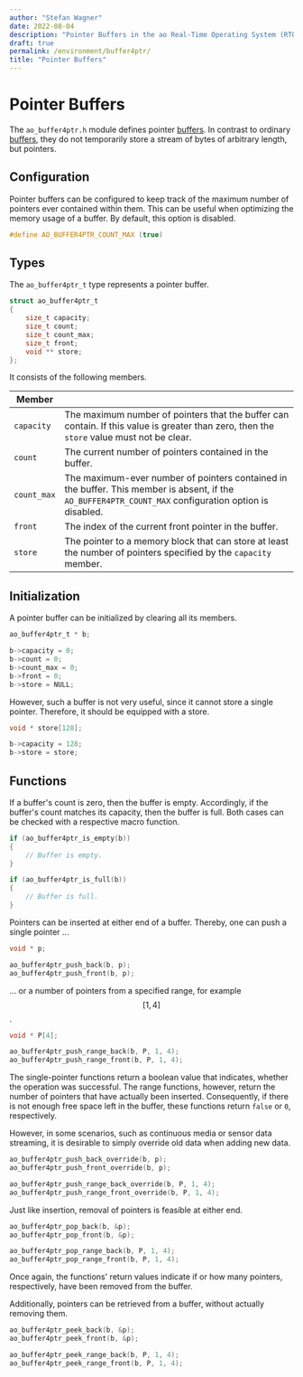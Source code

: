 ```yaml
---
author: "Stefan Wagner"
date: 2022-08-04
description: "Pointer Buffers in the ao Real-Time Operating System (RTOS)."
draft: true
permalink: /environment/buffer4ptr/
title: "Pointer Buffers"
---
```


# Pointer Buffers

The `ao_buffer4ptr.h` module defines pointer [buffers](https://en.wikipedia.org/wiki/Data_buffer). In contrast to ordinary [buffers](buffer.md), they do not temporarily store a stream of bytes of arbitrary length, but pointers.

## Configuration

Pointer buffers can be configured to keep track of the maximum number of pointers ever contained within them. This can be useful when optimizing the memory usage of a buffer. By default, this option is disabled.

```c
#define AO_BUFFER4PTR_COUNT_MAX (true)
```

## Types

The `ao_buffer4ptr_t` type represents a pointer buffer. 

```c
struct ao_buffer4ptr_t
{
    size_t capacity;
    size_t count;
    size_t count_max;
    size_t front;
    void ** store;
};
```

It consists of the following members.

| Member | |
|-|-|
| `capacity` | The maximum number of pointers that the buffer can contain. If this value is greater than zero, then the `store` value must not be clear. |
| `count` | The current number of pointers contained in the buffer. |
| `count_max` | The maximum-ever number of pointers contained in the buffer. This member is absent, if the `AO_BUFFER4PTR_COUNT_MAX` configuration option is disabled.  |
| `front` | The index of the current front pointer in the buffer. |
| `store` | The pointer to a memory block that can store at least the number of pointers specified by the `capacity` member. |

## Initialization

A pointer buffer can be initialized by clearing all its members. 

```c
ao_buffer4ptr_t * b;
```

```c
b->capacity = 0;
b->count = 0;
b->count_max = 0;
b->front = 0;
b->store = NULL;
```

However, such a buffer is not very useful, since it cannot store a single pointer. Therefore, it should be equipped with a store.

```c
void * store[128];
```

```c
b->capacity = 128;
b->store = store;
```

## Functions

If a buffer's count is zero, then the buffer is empty. Accordingly, if the buffer's count matches its capacity, then the buffer is full. Both cases can be checked with a respective macro function.

```c
if (ao_buffer4ptr_is_empty(b))
{
    // Buffer is empty.
}
```

```c
if (ao_buffer4ptr_is_full(b))
{
    // Buffer is full.
}
```

Pointers can be inserted at either end of a buffer. Thereby, one can push a single pointer ...

```c
void * p;
```

```c
ao_buffer4ptr_push_back(b, p);
ao_buffer4ptr_push_front(b, p);
```

... or a number of pointers from a specified range, for example $$[1, 4]$$.

```c
void * P[4];
```

```c
ao_buffer4ptr_push_range_back(b, P, 1, 4);
ao_buffer4ptr_push_range_front(b, P, 1, 4);
```

The single-pointer functions return a boolean value that indicates, whether the operation was successful. The range functions, however, return the number of pointers that have actually been inserted. Consequently, if there is not enough free space left in the buffer, these functions return `false` or `0`, respectively. 

However, in some scenarios, such as continuous media or sensor data streaming, it is desirable to simply override old data when adding new data.

```c
ao_buffer4ptr_push_back_override(b, p);
ao_buffer4ptr_push_front_override(b, p);
```

```c
ao_buffer4ptr_push_range_back_override(b, P, 1, 4);
ao_buffer4ptr_push_range_front_override(b, P, 1, 4);
```

Just like insertion, removal of pointers is feasible at either end.

```c
ao_buffer4ptr_pop_back(b, &p);
ao_buffer4ptr_pop_front(b, &p);
```

```c
ao_buffer4ptr_pop_range_back(b, P, 1, 4);
ao_buffer4ptr_pop_range_front(b, P, 1, 4);
```

Once again, the functions' return values indicate if or how many pointers, respectively, have been removed from the buffer.

Additionally, pointers can be retrieved from a buffer, without actually removing them.

```c
ao_buffer4ptr_peek_back(b, &p);
ao_buffer4ptr_peek_front(b, &p);
```

```c
ao_buffer4ptr_peek_range_back(b, P, 1, 4);
ao_buffer4ptr_peek_range_front(b, P, 1, 4);
```
